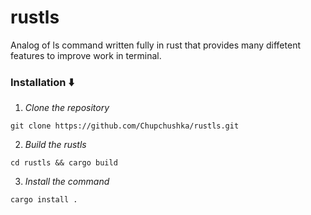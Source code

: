 # rustls
Analog of ls command written fully in rust that provides many diffetent features to improve work in terminal.

### Installation ⬇️

1.  *Clone the repository*
```shell
git clone https://github.com/Chupchushka/rustls.git
```
2.  *Build the rustls*

```shell
cd rustls && cargo build
```
3.  *Install the command*

```shell
cargo install .
```